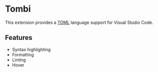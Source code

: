 # Tombi

This extension provides a [TOML](https://toml.io/) language support for Visual Studio Code.

## Features
- Syntax highlighting
- Formatting
- Linting
- Hover
